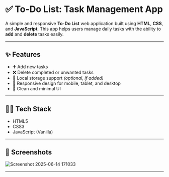 # ✅ To-Do List: Task Management App

A simple and responsive **To-Do List** web application built using **HTML**, **CSS**, and **JavaScript**. This app helps users manage daily tasks with the ability to **add** and **delete** tasks easily.

---

## ✨ Features

- ➕ Add new tasks
- ❌ Delete completed or unwanted tasks
- 💾 Local storage support *(optional, if added)*
- 📱 Responsive design for mobile, tablet, and desktop
- 🎨 Clean and minimal UI

---

## 🧑‍💻 Tech Stack

- HTML5  
- CSS3  
- JavaScript (Vanilla)

---

## 📸 Screenshots


![Screenshot 2025-06-14 171033](https://github.com/user-attachments/assets/a15b6143-b19e-47fa-a0bf-cc1524827c6b)



---


